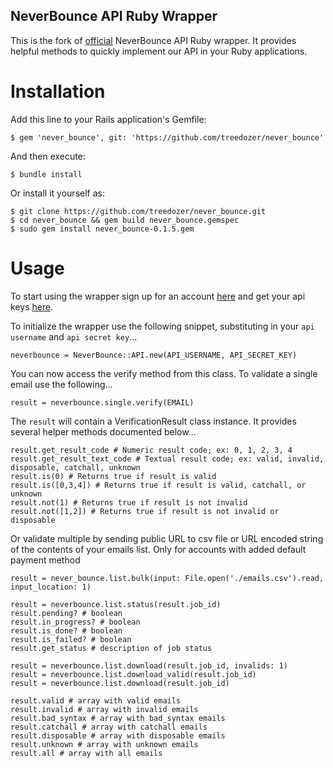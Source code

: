 NeverBounce API Ruby Wrapper
---

This is the fork of [official](https://github.com/NeverBounce/NeverBounceApi-Ruby) NeverBounce API Ruby wrapper. It provides helpful methods to quickly implement our API in your Ruby applications.

Installation
===

Add this line to your Rails application's Gemfile:
```
$ gem 'never_bounce', git: 'https://github.com/treedozer/never_bounce'
```
And then execute:
```
$ bundle install
```
Or install it yourself as:
```
$ git clone https://github.com/treedozer/never_bounce.git
$ cd never_bounce && gem build never_bounce.gemspec
$ sudo gem install never_bounce-0.1.5.gem
```

Usage
===

To start using the wrapper sign up for an account [here](https://app.neverbounce.com/register) and get your api keys [here](https://app.neverbounce.com/settings/api).

To initialize the wrapper use the following snippet, substituting in your `api username` and `api secret key`...

```
neverbounce = NeverBounce::API.new(API_USERNAME, API_SECRET_KEY)
```

You can now access the verify method from this class. To validate a single email use the following...

```
result = neverbounce.single.verify(EMAIL)
```

The `result` will contain a VerificationResult class instance. It provides several helper methods documented below...

```
result.get_result_code # Numeric result code; ex: 0, 1, 2, 3, 4
result.get_result_text_code # Textual result code; ex: valid, invalid, disposable, catchall, unknown
result.is(0) # Returns true if result is valid
result.is([0,3,4]) # Returns true if result is valid, catchall, or unknown
result.not(1) # Returns true if result is not invalid
result.not([1,2]) # Returns true if result is not invalid or disposable
```

Or validate multiple by sending public URL to csv file or URL encoded string of the contents of your emails list. Only for accounts with added default payment method
```
result = never_bounce.list.bulk(input: File.open('./emails.csv').read, input_location: 1)

result = neverbounce.list.status(result.job_id)
result.pending? # boolean
result.in_progress? # boolean
result.is_done? # boolean
result.is_failed? # boolean
result.get_status # description of job status

result = neverbounce.list.download(result.job_id, invalids: 1)
result = neverbounce.list.download_valid(result.job_id)
result = neverbounce.list.download(result.job_id)

result.valid # array with valid emails
result.invalid # array with invalid emails
result.bad_syntax # array with bad_syntax emails
result.catchall # array with catchall emails
result.disposable # array with disposable emails
result.unknown # array with unknown emails
result.all # array with all emails
```
